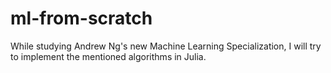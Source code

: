 # ml-from-scratch

While studying Andrew Ng's new Machine Learning Specialization, I will try to implement the mentioned algorithms in Julia.
